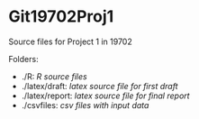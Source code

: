 # Git19702Proj1
Source files for Project 1 in 19702

Folders:

* ./R: *R source files*
* ./latex/draft: *latex source file for first draft*
* ./latex/report: *latex source file for final report*
* ./csvfiles: *csv files with input data*
